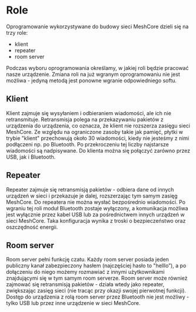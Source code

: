 # Role

Oprogramowanie wykorzystywane do budowy sieci MeshCore dzieli się na trzy role:

- klient
- repeater
- room server

Podczas wyboru oprogramowania określamy, w jakiej roli będzie pracować nasze urządzenie. Zmiana roli na już wgranym oprogramowaniu nie jest możliwa - jedyną metodą jest ponowne wgranie odpowiedniego softu.

## Klient

Klient zajmuje się wysyłaniem i odbieraniem wiadomości, ale ich nie retransmituje. Retransmisja polega na przekazywaniu pakietów z urządzenia do urządzenia, co oznacza, że klient nie rozszerza zasięgu sieci MeshCore. Ze względu na ograniczone zasoby takie jak pamięć, płytki w trybie "klient" przechowują około 30 wiadomości, kiedy nie jesteśmy z nimi podłączeni np. po Bluetooth. Po przekroczeniu tej liczby najstarsze wiadomości są nadpisywane. Do klienta można się połączyć zarówno przez USB, jak i Bluetooth.

## Repeater

Repeater zajmuje się retransmisją pakietów - odbiera dane od innych urządzeń w sieci i przekazuje je dalej, rozszerzając tym samym zasięg MeshCore. Do repeatera nie można wysłać bezpośrednio wiadomości. Po wgraniu tej roli moduł Bluetooth zostaje wyłączony, a komunikacja możliwa jest wyłącznie przez kabel USB lub za pośrednictwem innych urządzeń w sieci MeshCore. Taka konfiguracja wynika z troski o bezpieczeństwo oraz oszczędność energii.

## Room server

Room server pełni funkcję czatu. Każdy room server posiada jeden publiczny kanał zabezpieczony hasłem (najczęściej hasło to "helllo”), a po dołączeniu do niego możemy rozmawiać z innymi użytkownikami znajdującymi się w tym samym room serverze. Room server może również zajmować się retransmisją pakietów - działa wtedy jako repeater, zwiększając zasięg sieci (nie tracąc przy okazji swojej pierwotnej funkcji). Dostęp do urządzenia z rolą room server przez Bluetooth nie jest możliwy - tylko USB lub przez inne urządzenie w sieci MeshCore.
